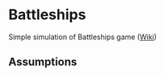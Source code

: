 # Battleships
Simple simulation of Battleships game ([Wiki](https://en.wikipedia.org/wiki/Battleship_(game)))

## Assumptions




